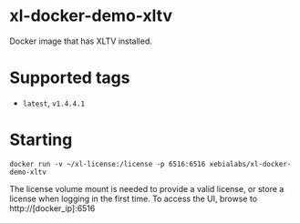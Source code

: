 # xl-docker-demo-xltv #

Docker image that has XLTV installed.


# Supported tags #

* `latest`, `v1.4.4.1`

# Starting #

```
docker run -v ~/xl-license:/license -p 6516:6516 xebialabs/xl-docker-demo-xltv
```

The license volume mount is needed to provide a valid license, or store a license when logging in the first time. To access the UI, browse to http://[docker_ip]:6516
